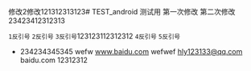修改2修改121312313123# TEST_android
测试用
第一次修改
第二次修改23423412312313

` 1反引号 `
`` 2反引号 ``
``` 3反引号 ```123123112312312
```` 4反引号 ````
````` 5反引号 `````
+ 234234345345
wefw
  www.baidu.com
  wefwef
hly123133@qq.com
baidu.com
12312312
